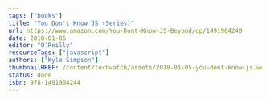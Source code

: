 ```yaml
---
tags: ["books"]
title: "You Don't Know JS (Series)"
url: https://www.amazon.com/You-Dont-Know-JS-Beyond/dp/1491904240
date: 2018-01-05
editor: "O′Reilly"
resourceTags: ["javascript"]
authors: ["Kyle Simpson"]
thumbnailHREF: /content/techwatch/assets/2018-01-05-you-dont-know-js.webp
status: done
isbn: 978-1491904244
---
```

